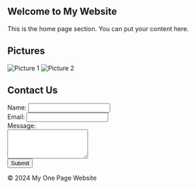 <!-- Home Page Section -->
<section id="home">
    <h1>Welcome to My Website</h1>
    <p>This is the home page section. You can put your content here.</p>
</section>

<!-- Pictures Section -->
<section id="pictures">
    <h2>Pictures</h2>
    <img src="C:\Users\rowen\Desktop\scanned docs signature\Anime_OnePiece_EastBlueSaga_Wallpaper_Luffy_Nami_Zoro_Sanji_Usopp.jpg" alt="Picture 1">
    <img src="C:\Users\rowen\Desktop\scanned docs signature\download.jpeg" alt="Picture 2">
    
<!-- Contact Form Section -->
<section id="contact">
    <h2>Contact Us</h2>
    <form action="submit_form.php" method="post">
        <label for="name">Name:</label>
        <input type="text" id="name" name="name" required><br>
        <label for="email">Email:</label>
        <input type="email" id="email" name="email" required><br>
        <label for="message">Message:</label><br>
        <textarea id="message" name="message" rows="4" required></textarea><br>
        <input type="submit" value="Submit">
    </form>
</section>

<!-- Footer -->
<footer>
    <p>&copy; 2024 My One Page Website</p>
</footer>
